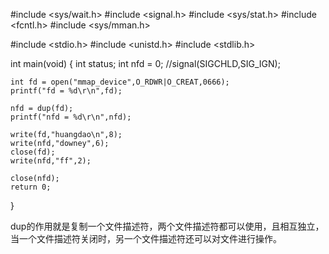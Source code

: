 #include <sys/wait.h> 
#include <signal.h>
#include <sys/stat.h> 
#include <fcntl.h> 
#include <sys/mman.h> 

#include <stdio.h>
#include <unistd.h>
#include <stdlib.h>


int main(void)
{
	int status;
    int nfd = 0;
	//signal(SIGCHLD,SIG_IGN);
	
	int fd = open("mmap_device",O_RDWR|O_CREAT,0666);
	printf("fd = %d\r\n",fd);

    nfd = dup(fd);
    printf("nfd = %d\r\n",nfd);

    write(fd,"huangdao\n",8);
    write(nfd,"downey",6);
    close(fd);
    write(nfd,"ff",2);
	
	close(nfd);
	return 0;
}



dup的作用就是复制一个文件描述符，两个文件描述符都可以使用，且相互独立，当一个文件描述符关闭时，另一个文件描述符还可以对文件进行操作。  

